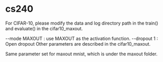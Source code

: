 # cs240

For CIFAR-10, please modify the data and log directory path in the train() and evaluate() in the cifar10_maxout.

--mode MAXOUT : use MAXOUT as the activation function.
--dropout 1 : Open dropout
Other parameters are described in the cifar10_maxout.

Same parameter set for maxout mnist, which is under the maxout folder.
